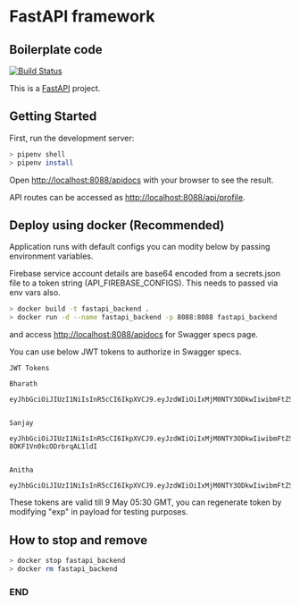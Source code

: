 # FastAPI framework
## Boilerplate code

[![Build Status](https://travis-ci.com/bharath-krishna/fastapi_framework.svg?branch=master)](https://travis-ci.com/github/bharath-krishna/fastapi_framework)

This is a [FastAPI](https://fastapi.tiangolo.com/) project.

## Getting Started

First, run the development server:

```bash
> pipenv shell
> pipenv install
```

Open [http://localhost:8088/apidocs](http://localhost:8088/apidocs) with your browser to see the result.

API routes can be accessed as [http://localhost:8088/api/profile](http://localhost:3000/api/profile).


## Deploy using docker (Recommended)
Application runs with default configs you can modity below by passing environment variables.

Firebase service account details are base64 encoded from a secrets.json file to a token string (API_FIREBASE_CONFIGS). This needs to passed via env vars also.


```bash
> docker build -t fastapi_backend .
> docker run -d --name fastapi_backend -p 8088:8088 fastapi_backend
```

and access [http://localhost:8088/apidocs](http://localhost:8088/apidocs) for Swagger specs page.

You can use below JWT tokens to authorize in Swagger specs.

```
JWT Tokens

Bharath

eyJhbGciOiJIUzI1NiIsInR5cCI6IkpXVCJ9.eyJzdWIiOiIxMjM0NTY3ODkwIiwibmFtZSI6IkJoYXJhdGgiLCJpZCI6InNxTDFPSkRubmNxTkVGV1lTeEFaIiwiaWF0IjoxNjE5NTA1ODIxLCJleHAiOjE2MjA1MDU4MjF9.x49Wt89fod751sIahASYTu6XKPRlhJlqNl0i18t4qFU


Sanjay

eyJhbGciOiJIUzI1NiIsInR5cCI6IkpXVCJ9.eyJzdWIiOiIxMjM0NTY3ODkwIiwibmFtZSI6IlNhbmpheSIsImlkIjoialo5MkozaE5nQVNlMnVSRENCUW4iLCJpYXQiOjE2MTk1MDU4MjEsImV4cCI6MTYyMDUwNTgyMX0.oDimnvv40Ji7sWevG2ah-8OKF1Vn0kcODrbrqAL1ldI


Anitha

eyJhbGciOiJIUzI1NiIsInR5cCI6IkpXVCJ9.eyJzdWIiOiIxMjM0NTY3ODkwIiwibmFtZSI6IkFuaXRoYSIsImlkIjoidG9DR1hBUEFySHZuQzg1NzVqYzQiLCJpYXQiOjE2MTk1MDU4MjEsImV4cCI6MTYyMDUwNTgyMX0.7cHKuujHPm2_LevQBReGKfTcipEes8twZ4B4PR6kgkA

```
These tokens are valid till 9 May 05:30 GMT, you can regenerate token by modifying "exp" in payload for testing purposes.


## How to stop and remove

```bash
> docker stop fastapi_backend
> docker rm fastapi_backend
```

### END


